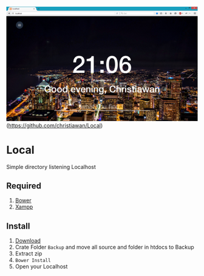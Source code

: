 
![Local-awesomelocalhost](https://github.com/christiawan/Local/raw/master/components/sample.png)(https://github.com/christiawan/Local)

# Local
Simple directory listening Localhost

## Required 
1. [Bower](http://bower.io/)
2. [Xampp](https://www.apachefriends.org)

## Install
1. [Download]( https://codeload.github.com/christiawan/Local/zip/master )
2. Crate Folder `Backup` and move all source and folder in htdocs to Backup
3. Extract zip
4. `Bower Install`
5. Open your Localhost

